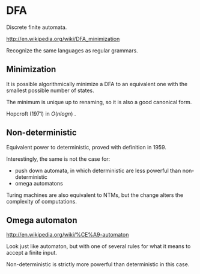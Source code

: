 # DFA

Discrete finite automata.

<http://en.wikipedia.org/wiki/DFA_minimization>

Recognize the same languages as regular grammars.

## Minimization

It is possible algorithmically minimize a DFA to an equivalent one with the smallest possible number of states.

The minimum is unique up to renaming, so it is also a good canonical form.

Hopcroft (1971) in $O(n log n)$ .

## Non-deterministic

Equivalent power to deterministic, proved with definition in 1959.

Interestingly, the same is not the case for:

- push down automata, in which deterministic are less powerful than non-deterministic
- omega automatons

Turing machines are also equivalent to NTMs, but the change alters the complexity of computations.

## Omega automaton

<http://en.wikipedia.org/wiki/%CE%A9-automaton>

Look just like automaton, but with one of several rules for what it means to accept a finite input.

Non-deterministic is strictly more powerful than deterministic in this case.
